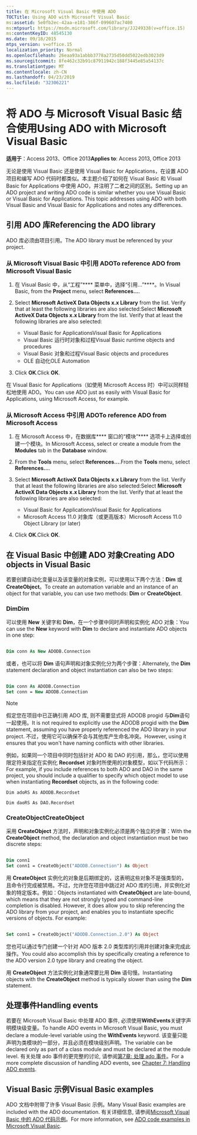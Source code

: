 ```yaml
---
title: 在 Microsoft Visual Basic 中使用 ADO
TOCTitle: Using ADO with Microsoft Visual Basic
ms:assetid: 5e0fb2ec-42aa-e181-386f-099607ac7400
ms:mtpsurl: https://msdn.microsoft.com/library/JJ249338(v=office.15)
ms:contentKeyID: 48545130
ms.date: 09/18/2015
mtps_version: v=office.15
localization_priority: Normal
ms.openlocfilehash: 26eaa93a1abbb3778a2735d50dd5022edb3023d9
ms.sourcegitcommit: 8fe462c32b91c87911942c188f3445e85a54137c
ms.translationtype: MT
ms.contentlocale: zh-CN
ms.lasthandoff: 04/23/2019
ms.locfileid: "32306221"
---
```

# <a name="using-ado-with-microsoft-visual-basic"></a><span data-ttu-id="ba146-102">将 ADO 与 Microsoft Visual Basic 结合使用</span><span class="sxs-lookup"><span data-stu-id="ba146-102">Using ADO with Microsoft Visual Basic</span></span>

<span data-ttu-id="ba146-103">**适用于**：Access 2013、Office 2013</span><span class="sxs-lookup"><span data-stu-id="ba146-103">**Applies to**: Access 2013, Office 2013</span></span>

<span data-ttu-id="ba146-p101">无论是使用 Visual Basic 还是使用 Visual Basic for Applications，在设置 ADO 项目和编写 ADO 代码时都类似。本主题介绍了如何在 Visual Basic 和 Visual Basic for Applications 中使用 ADO，并注明了二者之间的区别。</span><span class="sxs-lookup"><span data-stu-id="ba146-p101">Setting up an ADO project and writing ADO code is similar whether you use Visual Basic or Visual Basic for Applications. This topic addresses using ADO with both Visual Basic and Visual Basic for Applications and notes any differences.</span></span>

## <a name="referencing-the-ado-library"></a><span data-ttu-id="ba146-106">引用 ADO 库</span><span class="sxs-lookup"><span data-stu-id="ba146-106">Referencing the ADO library</span></span>

<span data-ttu-id="ba146-107">ADO 库必须由项目引用。</span><span class="sxs-lookup"><span data-stu-id="ba146-107">The ADO library must be referenced by your project.</span></span>

### <a name="to-reference-ado-from-microsoft-visual-basic"></a><span data-ttu-id="ba146-108">从 Microsoft Visual Basic 中引用 ADO</span><span class="sxs-lookup"><span data-stu-id="ba146-108">To reference ADO from Microsoft Visual Basic</span></span>

1. <span data-ttu-id="ba146-109">在 Visual Basic 中，从“工程”\*\*\*\* 菜单中，选择“引用...”\*\*\*\*。</span><span class="sxs-lookup"><span data-stu-id="ba146-109">In Visual Basic, from the **Project** menu, select **References...**.</span></span>

2. <span data-ttu-id="ba146-p102">Select **Microsoft ActiveX Data Objects x.x Library** from the list. Verify that at least the following libraries are also selected:</span><span class="sxs-lookup"><span data-stu-id="ba146-p102">Select **Microsoft ActiveX Data Objects x.x Library** from the list. Verify that at least the following libraries are also selected:</span></span>
   
   - <span data-ttu-id="ba146-112">Visual Basic for Applications</span><span class="sxs-lookup"><span data-stu-id="ba146-112">Visual Basic for Applications</span></span>
   - <span data-ttu-id="ba146-113">Visual Basic 运行时对象和过程</span><span class="sxs-lookup"><span data-stu-id="ba146-113">Visual Basic runtime objects and procedures</span></span>
   - <span data-ttu-id="ba146-114">Visual Basic 对象和过程</span><span class="sxs-lookup"><span data-stu-id="ba146-114">Visual Basic objects and procedures</span></span>
   - <span data-ttu-id="ba146-115">OLE 自动化</span><span class="sxs-lookup"><span data-stu-id="ba146-115">OLE Automation</span></span>

3. <span data-ttu-id="ba146-116">Click **OK**.</span><span class="sxs-lookup"><span data-stu-id="ba146-116">Click **OK**.</span></span>

<span data-ttu-id="ba146-117">在 Visual Basic for Applications（如使用 Microsoft Access 时）中可以同样轻松地使用 ADO。</span><span class="sxs-lookup"><span data-stu-id="ba146-117">You can use ADO just as easily with Visual Basic for Applications, using Microsoft Access, for example.</span></span>

### <a name="to-reference-ado-from-microsoft-access"></a><span data-ttu-id="ba146-118">从 Microsoft Access 中引用 ADO</span><span class="sxs-lookup"><span data-stu-id="ba146-118">To reference ADO from Microsoft Access</span></span>

1. <span data-ttu-id="ba146-119">在 Microsoft Access 中，在数据库\*\*\*\* 窗口的“模块”\*\*\*\* 选项卡上选择或创建一个模块。</span><span class="sxs-lookup"><span data-stu-id="ba146-119">In Microsoft Access, select or create a module from the **Modules** tab in the **Database** window.</span></span>

2. <span data-ttu-id="ba146-120">From the **Tools** menu, select **References...**.</span><span class="sxs-lookup"><span data-stu-id="ba146-120">From the **Tools** menu, select **References...**.</span></span>

3. <span data-ttu-id="ba146-p103">Select **Microsoft ActiveX Data Objects x.x Library** from the list. Verify that at least the following libraries are also selected:</span><span class="sxs-lookup"><span data-stu-id="ba146-p103">Select **Microsoft ActiveX Data Objects x.x Library** from the list. Verify that at least the following libraries are also selected:</span></span>
    
   - <span data-ttu-id="ba146-123">Visual Basic for Applications</span><span class="sxs-lookup"><span data-stu-id="ba146-123">Visual Basic for Applications</span></span>
   - <span data-ttu-id="ba146-124">Microsoft Access 11.0 对象库（或更高版本）</span><span class="sxs-lookup"><span data-stu-id="ba146-124">Microsoft Access 11.0 Object Library (or later)</span></span>

4. <span data-ttu-id="ba146-125">Click **OK**.</span><span class="sxs-lookup"><span data-stu-id="ba146-125">Click **OK**.</span></span>

## <a name="creating-ado-objects-in-visual-basic"></a><span data-ttu-id="ba146-126">在 Visual Basic 中创建 ADO 对象</span><span class="sxs-lookup"><span data-stu-id="ba146-126">Creating ADO objects in Visual Basic</span></span>

<span data-ttu-id="ba146-127">若要创建自动化变量以及该变量的对象实例，可以使用以下两个方法：**Dim** 或 **CreateObject**。</span><span class="sxs-lookup"><span data-stu-id="ba146-127">To create an automation variable and an instance of an object for that variable, you can use two methods: **Dim** or **CreateObject**.</span></span>

### <a name="dim"></a><span data-ttu-id="ba146-128">Dim</span><span class="sxs-lookup"><span data-stu-id="ba146-128">Dim</span></span>

<span data-ttu-id="ba146-129">可以使用 **New** 关键字和 **Dim**，在一个步骤中同时声明和实例化 ADO 对象：</span><span class="sxs-lookup"><span data-stu-id="ba146-129">You can use the **New** keyword with **Dim** to declare and instantiate ADO objects in one step:</span></span>

```vb 
 
Dim conn As New ADODB.Connection 
```

<span data-ttu-id="ba146-130">或者，也可以将 **Dim** 语句声明和对象实例化分为两个步骤：</span><span class="sxs-lookup"><span data-stu-id="ba146-130">Alternately, the **Dim** statement declaration and object instantiation can also be two steps:</span></span>

```vb 
 
Dim conn As ADODB.Connection 
Set conn = New ADODB.Connection 
```

> [!NOTE]
> <span data-ttu-id="ba146-131">假定您在项目中已正确引用 ADO 库, 则不需要显式将 ADODB progid 与**Dim**语句一起使用。</span><span class="sxs-lookup"><span data-stu-id="ba146-131">It is not required to explicitly use the ADODB progid with the **Dim** statement, assuming you have properly referenced the ADO library in your project.</span></span> <span data-ttu-id="ba146-132">不过，使用它可以确保不会与其他库产生命名冲突。</span><span class="sxs-lookup"><span data-stu-id="ba146-132">However, using it ensures that you won't have naming conflicts with other libraries.</span></span>
> 
> <span data-ttu-id="ba146-133">例如，如果同一个项目中同时包括针对 ADO 和 DAO 的引用，那么，您可以使用限定符来指定在实例化 **Recordset** 对象时所使用的对象模型，如以下代码所示：</span><span class="sxs-lookup"><span data-stu-id="ba146-133">For example, if you include references to both ADO and DAO in the same project, you should include a qualifier to specify which object model to use when instantiating **Recordset** objects, as in the following code:</span></span>  
> 
> `Dim adoRS As ADODB.Recordset`  
>   
> `Dim daoRS As DAO.Recordset`

### <a name="createobject"></a><span data-ttu-id="ba146-134">CreateObject</span><span class="sxs-lookup"><span data-stu-id="ba146-134">CreateObject</span></span>

<span data-ttu-id="ba146-135">采用 **CreateObject** 方法时，声明和对象实例化必须是两个独立的步骤：</span><span class="sxs-lookup"><span data-stu-id="ba146-135">With the **CreateObject** method, the declaration and object instantiation must be two discrete steps:</span></span>

```vb 
 
Dim conn1 
Set conn1 = CreateObject("ADODB.Connection") As Object 
```

<span data-ttu-id="ba146-p105">用 **CreateObject** 实例化的对象是后期绑定的，这表明这些对象不是强类型的，且命令行完成被禁用。不过，允许您在项目中跳过对 ADO 库的引用，并实例化对象的特定版本。例如：</span><span class="sxs-lookup"><span data-stu-id="ba146-p105">Objects instantiated with **CreateObject** are late-bound, which means that they are not strongly typed and command-line completion is disabled. However, it does allow you to skip referencing the ADO library from your project, and enables you to instantiate specific versions of objects. For example:</span></span>

```vb 
 
Set conn1 = CreateObject("ADODB.Connection.2.0") As Object 
```

<span data-ttu-id="ba146-139">您也可以通过专门创建一个针对 ADO 版本 2.0 类型库的引用并创建对象来完成此操作。</span><span class="sxs-lookup"><span data-stu-id="ba146-139">You could also accomplish this by specifically creating a reference to the ADO version 2.0 type library and creating the object.</span></span>

<span data-ttu-id="ba146-140">用 **CreateObject** 方法实例化对象通常要比用 **Dim** 语句慢。</span><span class="sxs-lookup"><span data-stu-id="ba146-140">Instantiating objects with the **CreateObject** method is typically slower than using the **Dim** statement.</span></span>

## <a name="handling-events"></a><span data-ttu-id="ba146-141">处理事件</span><span class="sxs-lookup"><span data-stu-id="ba146-141">Handling events</span></span>

<span data-ttu-id="ba146-142">若要在 Microsoft Visual Basic 中处理 ADO 事件, 必须使用**WithEvents**关键字声明模块级变量。</span><span class="sxs-lookup"><span data-stu-id="ba146-142">To handle ADO events in Microsoft Visual Basic, you must declare a module-level variable using the **WithEvents** keyword.</span></span> <span data-ttu-id="ba146-143">该变量只能声明为类模块的一部分，并且必须在模块级别声明。</span><span class="sxs-lookup"><span data-stu-id="ba146-143">The variable can be declared only as part of a class module and must be declared at the module level.</span></span> <span data-ttu-id="ba146-144">有关处理 ado 事件的更完整的讨论, 请参阅[第7章: 处理 ado 事件](chapter-7-handling-ado-events.md)。</span><span class="sxs-lookup"><span data-stu-id="ba146-144">For a more complete discussion of handling ADO events, see [Chapter 7: Handling ADO events](chapter-7-handling-ado-events.md).</span></span>

## <a name="visual-basic-examples"></a><span data-ttu-id="ba146-145">Visual Basic 示例</span><span class="sxs-lookup"><span data-stu-id="ba146-145">Visual Basic examples</span></span>

<span data-ttu-id="ba146-146">ADO 文档中附带了许多 Visual Basic 示例。</span><span class="sxs-lookup"><span data-stu-id="ba146-146">Many Visual Basic examples are included with the ADO documentation.</span></span> <span data-ttu-id="ba146-147">有关详细信息, 请参阅[Microsoft Visual Basic 中的 ADO 代码示例](ado-code-examples-in-microsoft-visual-basic.md)。</span><span class="sxs-lookup"><span data-stu-id="ba146-147">For more information, see [ADO code examples in Microsoft Visual Basic](ado-code-examples-in-microsoft-visual-basic.md).</span></span>

